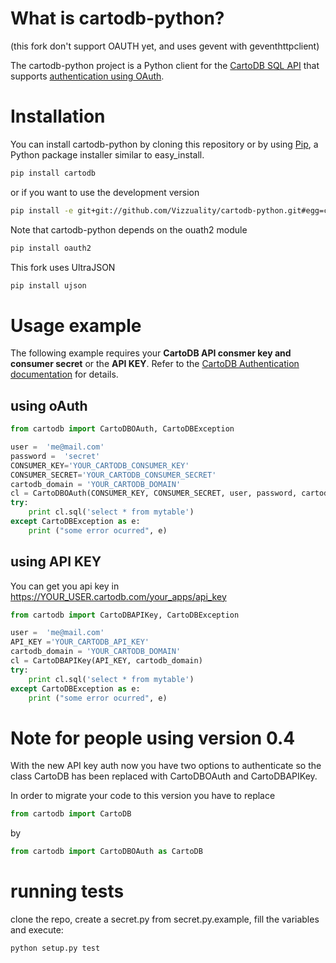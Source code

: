 # What is cartodb-python? #

(this fork don't support OAUTH yet, and uses gevent with geventhttpclient)

The cartodb-python project is a Python client for the [CartoDB SQL API](http://developers.cartodb.com/api/sql.html) that supports [authentication using OAuth](http://developers.cartodb.com/api/authentication.html).

# Installation #

You can install cartodb-python by cloning this repository or by using [Pip](http://pypi.python.org/pypi/pip), a Python package installer similar to easy_install.

```bash
pip install cartodb
```

or if you want to use the development version

```bash
pip install -e git+git://github.com/Vizzuality/cartodb-python.git#egg=cartodb
```

Note that cartodb-python depends on the ouath2 module

```bash
pip install oauth2
```

This fork uses UltraJSON

```bash
pip install ujson
```


# Usage example #

The following example requires your **CartoDB API consmer key and consumer secret** or the **API KEY**. Refer to the [CartoDB Authentication documentation](http://developers.cartodb.com/documentation/cartodb-apis.html#authentication) for details.

## using oAuth

```python
from cartodb import CartoDBOAuth, CartoDBException

user =  'me@mail.com'
password =  'secret'
CONSUMER_KEY='YOUR_CARTODB_CONSUMER_KEY'
CONSUMER_SECRET='YOUR_CARTODB_CONSUMER_SECRET'
cartodb_domain = 'YOUR_CARTODB_DOMAIN'
cl = CartoDBOAuth(CONSUMER_KEY, CONSUMER_SECRET, user, password, cartodb_domain)
try:
    print cl.sql('select * from mytable')
except CartoDBException as e:
    print ("some error ocurred", e)
```

## using API KEY

You can get you api key in https://YOUR_USER.cartodb.com/your_apps/api_key

```python
from cartodb import CartoDBAPIKey, CartoDBException

user =  'me@mail.com'
API_KEY ='YOUR_CARTODB_API_KEY'
cartodb_domain = 'YOUR_CARTODB_DOMAIN'
cl = CartoDBAPIKey(API_KEY, cartodb_domain)
try:
    print cl.sql('select * from mytable')
except CartoDBException as e:
    print ("some error ocurred", e)
```

# Note for people using version 0.4

With the new API key auth now you have two options to authenticate so the class CartoDB has been replaced with CartoDBOAuth and CartoDBAPIKey.

In order to migrate your code to this version you have to replace

```python
from cartodb import CartoDB
```

by

```python
from cartodb import CartoDBOAuth as CartoDB
```

# running tests

clone the repo, create a secret.py from secret.py.example, fill the variables and execute:

```base
python setup.py test
```





